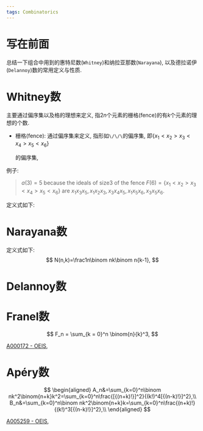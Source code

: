 ```yaml
---
tags: Combinatorics 
---
```


# 写在前面

总结一下组合中用到的惠特尼数(`Whitney`)和纳拉亚那数(`Narayana`), 以及德拉诺伊(`Delannoy`)数的常用定义与性质.







# Whitney数

主要通过偏序集以及格的理想来定义, 指$2n$个元素的栅格(fence)的有$k$个元素的理想的个数.

-   栅格(fence): 通过偏序集来定义, 指形如`\/\/\`的偏序集, 即$\{ x_1 < x_2 > x_3 < x_4 > x_5 < x_6 \}$

    的偏序集, 

例子:

>   $a(3) = 5$ because the ideals of size$3$ of the fence $F(6) =\{ x_1 < x_2 > x_3 < x_4 > x_5 < x_6 \}$  are $x_1x_3x_5, x_1x_2x_3, x_3x_4x_5, x_1x_5x_6, x_3x_5x_6$.

定义式如下:





# Narayana数

定义式如下:
$$
N(n,k)=\frac1n\binom nk\binom n{k-1},
$$


# Delannoy数





# Franel数

$$
F_n = \sum_{k = 0}^n \binom{n}{k}^3,
$$

[A000172 - OEIS](http://oeis.org/A000172),

# Apéry数

$$
\begin{aligned}
A_n&=\sum_{k=0}^n\binom nk^2\binom{n+k}k^2=\sum_{k=0}^n\frac{[{(n+k)!}]^2}{(k!)^4[{(n-k)!}]^2},\\
B_n&=\sum_{k=0}^n\binom nk^2\binom{n+k}k=\sum_{k=0}^n\frac{(n+k)!}{(k!)^3[{(n-k)!}]^2},\\
\end{aligned}
$$

[A005259 - OEIS](http://oeis.org/A005259), 



